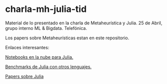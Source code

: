 # charla-mh-julia-tid
Material de lo presentado en la charla de Metaheurística y Julia. 25 de Abril, grupo interno ML &amp; Bigdata. Telefónica.

Los papers sobre Metaheurísticas estan en este repositorio.

Enlaces interesantes:

[Notebooks en la nube para Julia.](https://juliabox.com/)

[Benchmarks de Julia con otros lenguajes.](https://julialang.org/benchmarks/)

[Papers sobre Julia](https://julialang.org/research/)


